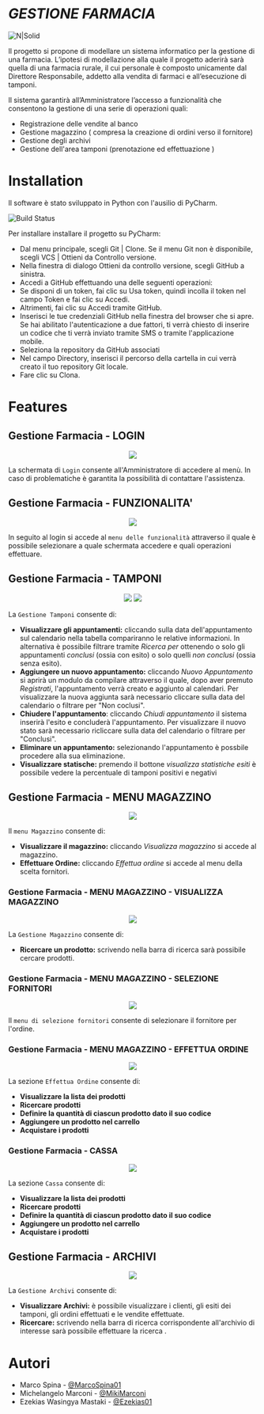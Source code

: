 # *GESTIONE FARMACIA*


![N|Solid](https://www.boomerangcard.it/it/uploads/esercente/54/logo.png)


Il progetto si propone di modellare un sistema informatico per la gestione di una farmacia.
L’ipotesi di modellazione alla quale il progetto aderirà sarà quella di una farmacia rurale, il cui personale è composto unicamente dal Direttore Responsabile, addetto alla vendita di farmaci e all’esecuzione di tamponi. 

Il sistema garantirà all’Amministratore l’accesso a funzionalità che consentono la gestione di una serie di operazioni quali:
- Registrazione delle vendite al banco
- Gestione magazzino ( compresa la creazione di ordini verso il fornitore)
- Gestione degli archivi
- Gestione dell'area tamponi (prenotazione ed effettuazione )

# Installation

Il software è stato sviluppato in Python con l'ausilio di PyCharm. 

![Build Status](https://i.stack.imgur.com/wJqaA.png)


Per installare installare il progetto su PyCharm:
- Dal menu principale, scegli Git | Clone. Se il menu Git non è disponibile, scegli VCS | Ottieni da Controllo versione.
- Nella finestra di dialogo Ottieni da controllo versione, scegli GitHub a sinistra.
- Accedi a GitHub effettuando una delle seguenti operazioni:
- Se disponi di un token, fai clic su Usa token, quindi incolla il token nel campo Token e fai clic su Accedi.
- Altrimenti, fai clic su Accedi tramite GitHub.
- Inserisci le tue credenziali GitHub nella finestra del browser che si apre. Se hai abilitato l'autenticazione a due fattori, ti verrà chiesto di inserire un codice che ti verrà inviato tramite SMS o tramite l'applicazione mobile.
- Seleziona la repository da GitHub associati 
- Nel campo Directory, inserisci il percorso della cartella in cui verrà creato il tuo repository Git locale.
- Fare clic su Clona.


# Features
## Gestione Farmacia -  LOGIN
<p align="center">
  <img  src="https://github.com/MarcoSpina01/Farmacia/blob/main/immagini_readme/immagini_readme/login.png">
</p>

La schermata di `Login` consente all'Amministratore di accedere al menù. In caso di problematiche è garantita la possibilità di contattare l'assistenza.
## Gestione Farmacia - FUNZIONALITA'
<p align="center">
  <img  src="https://github.com/MarcoSpina01/Farmacia/blob/main/immagini_readme/immagini_readme/funzionalita.png">
</p>

In seguito al login si accede al `menu delle funzionalità` attraverso il quale è possibile selezionare a quale schermata accedere e quali operazioni effettuare. 
## Gestione Farmacia - TAMPONI
<p align="center">
  <img  src="https://github.com/MarcoSpina01/Farmacia/blob/main/immagini_readme/immagini_readme/calendario.png">
  <img  src="https://github.com/MarcoSpina01/Farmacia/blob/main/immagini_readme/immagini_readme/moduloregistrazione.png">
</p>

La `Gestione Tamponi` consente di:
- **Visualizzare gli appuntamenti:** cliccando sulla data dell'appuntamento sul calendario nella tabella compariranno le relative informazioni. In alternativa è possibile filtrare tramite *Ricerca per* ottenendo o solo gli appuntamenti *conclusi* (ossia con esito) o solo quelli *non conclusi* (ossia senza esito).
- **Aggiungere un nuovo appuntamento:** cliccando *Nuovo Appuntamento* si aprirà un modulo da compilare attraverso il quale, dopo aver premuto *Registrati*, l'appuntamento verrà creato e aggiunto al calendari. Per visualizzare la nuova aggiunta sarà necessario cliccare sulla data del calendario o filtrare per "Non coclusi".
- **Chiudere l'appuntamento**: cliccando *Chiudi appuntamento* il sistema inserirà l'esito e concluderà l'appuntamento. Per visualizzare il nuovo stato sarà necessario ricliccare sulla data del calendario o filtrare per "Conclusi".
- **Eliminare un appuntamento:** selezionando l'appuntamento è possbile procedere alla sua eliminazione.
- **Visualizzare statische:** premendo il bottone *visualizza statistiche esiti* è possibile vedere la percentuale di tamponi positivi e negativi

## Gestione Farmacia - MENU MAGAZZINO
<p align="center">
  <img  src="https://github.com/MarcoSpina01/Farmacia/blob/main/immagini_readme/immagini_readme/magazzino.png">
 </p>

Il `menu Magazzino` consente di:
- **Visualizzare il magazzino:** cliccando *Visualizza magazzino* si accede al magazzino.
- **Effettuare Ordine:** cliccando *Effettua ordine* si accede al menu della scelta fornitori.

### Gestione Farmacia - MENU MAGAZZINO - VISUALIZZA MAGAZZINO
<p align="center">
  <img  src="https://github.com/MarcoSpina01/Farmacia/blob/main/immagini_readme/immagini_readme/visualamagazzino.png">
 </p>


La `Gestione Magazzino` consente di:
- **Ricercare un prodotto:** scrivendo nella barra di ricerca sarà possibile cercare prodotti.

### Gestione Farmacia - MENU MAGAZZINO - SELEZIONE FORNITORI 
<p align="center">
  <img  src="https://github.com/MarcoSpina01/Farmacia/blob/main/immagini_readme/immagini_readme/fornitori.png">
 </p>


Il `menu di selezione fornitori` consente di selezionare il fornitore per l'ordine.

### Gestione Farmacia - MENU MAGAZZINO - EFFETTUA ORDINE
<p align="center">
  <img  src="https://github.com/MarcoSpina01/Farmacia/blob/main/immagini_readme/immagini_readme/pfizer.png">
 </p>


La sezione `Effettua Ordine` consente di:
- **Visualizzare la lista dei prodotti**
- **Ricercare prodotti**
- **Definire la quantità di ciascun prodotto dato il suo codice**
- **Aggiungere un prodotto nel carrello**
- **Acquistare i prodotti** 

### Gestione Farmacia - CASSA 
<p align="center">
  <img  src="https://github.com/MarcoSpina01/Farmacia/blob/main/immagini_readme/immagini_readme/cassa.png">
 </p>


La sezione `Cassa` consente di:
- **Visualizzare la lista dei prodotti**
- **Ricercare prodotti**
- **Definire la quantità di ciascun prodotto dato il suo codice**
- **Aggiungere un prodotto nel carrello**
- **Acquistare i prodotti** 

## Gestione Farmacia - ARCHIVI
<p align="center">
  <img  src="https://github.com/MarcoSpina01/Farmacia/blob/main/immagini_readme/immagini_readme/archivi.png">
 </p>


La `Gestione Archivi` consente di:
- **Visualizzare Archivi:** è possibile visualizzare i clienti, gli esiti dei tamponi, gli ordini effettuati e le vendite effettuate.
- **Ricercare:** scrivendo nella barra di ricerca corrispondente all'archivio di interesse sarà possibile effettuare la ricerca .

# Autori

- Marco Spina - [@MarcoSpina01](https://github.com/MarcoSpina01)
- Michelangelo Marconi - [@MikiMarconi](https://github.com/MikiMarconi)
- Ezekias Wasingya Mastaki - [@Ezekias01](https://github.com/Ezekias01)
